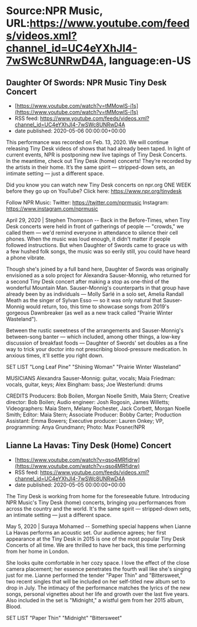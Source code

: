 # Source:NPR Music, URL:https://www.youtube.com/feeds/videos.xml?channel_id=UC4eYXhJI4-7wSWc8UNRwD4A, language:en-US

## Daughter Of Swords: NPR Music Tiny Desk Concert
 - [https://www.youtube.com/watch?v=tMMowlS-i1s](https://www.youtube.com/watch?v=tMMowlS-i1s)
 - RSS feed: https://www.youtube.com/feeds/videos.xml?channel_id=UC4eYXhJI4-7wSWc8UNRwD4A
 - date published: 2020-05-06 00:00:00+00:00

This performance was recorded on Feb. 13, 2020. We will continue releasing Tiny Desk videos of shows that had already been taped. In light of current events, NPR is postponing new live tapings of Tiny Desk Concerts. In the meantime, check out Tiny Desk (home) concerts! They’re recorded by the artists in their home. It’s the same spirit — stripped-down sets, an intimate setting — just a different space.

Did you know you can watch new Tiny Desk concerts on npr.org ONE WEEK before they go up on YouTube? Click here: https://www.npr.org/tinydesk

Follow NPR Music:
Twitter: https://twitter.com/nprmusic
Instagram: https://www.instagram.com/nprmusic

April 29, 2020 | Stephen Thompson -- Back in the Before-Times, when Tiny Desk concerts were held in front of gatherings of people — "crowds," we called them — we'd remind everyone in attendance to silence their cell phones. When the music was loud enough, it didn't matter if people followed instructions. But when Daughter of Swords came to grace us with a few hushed folk songs, the music was so eerily still, you could have heard a phone vibrate.

Though she's joined by a full band here, Daughter of Swords was originally envisioned as a solo project for Alexandra Sauser-Monnig, who returned for a second Tiny Desk concert after making a stop as one-third of the wonderful Mountain Man. Sauser-Monnig's counterparts in that group have already been by as individuals — Molly Sarlé in a solo set, Amelia Randall Meath as the singer of Sylvan Esso — so it was only natural that Sauser-Monnig would return, too, this time to showcase songs from 2019's gorgeous Dawnbreaker (as well as a new track called "Prairie Winter Wasteland").

Between the rustic sweetness of the arrangements and Sauser-Monnig's between-song banter — which included, among other things, a low-key discussion of breakfast foods — Daughter of Swords' set doubles as a fine way to trick your doctor into not prescribing blood-pressure medication. In anxious times, it'll settle you right down.

SET LIST
"Long Leaf Pine"
"Shining Woman"
"Prairie Winter Wasteland"

MUSICIANS
Alexandra Sauser-Monnig: guitar, vocals; Maia Friedman: vocals, guitar, keys; Alex Bingham: bass; Joe Westerlund: drums

CREDITS
Producers: Bob Boilen, Morgan Noelle Smith, Maia Stern; Creative director: Bob Boilen; Audio engineer: Josh Rogosin, James Willetts; Videographers: Maia Stern, Melany Rochester, Jack Corbett, Morgan Noelle Smith; Editor: Maia Stern; Associate Producer: Bobby Carter; Production Assistant: Emma Bowers; Executive producer: Lauren Onkey; VP, programming: Anya Grundmann; Photo: Max Posner/NPR

## Lianne La Havas: Tiny Desk (Home) Concert
 - [https://www.youtube.com/watch?v=qso4MRfidrw](https://www.youtube.com/watch?v=qso4MRfidrw)
 - RSS feed: https://www.youtube.com/feeds/videos.xml?channel_id=UC4eYXhJI4-7wSWc8UNRwD4A
 - date published: 2020-05-05 00:00:00+00:00

The Tiny Desk is working from home for the foreseeable future. Introducing NPR Music's Tiny Desk (home) concerts, bringing you performances from across the country and the world. It's the same spirit — stripped-down sets, an intimate setting — just a different space.

May 5, 2020 | Suraya Mohamed -- Something special happens when Lianne La Havas performs an acoustic set. Our audience agrees; her first appearance at the Tiny Desk in 2015 is one of the most popular Tiny Desk Concerts of all time. We are thrilled to have her back, this time performing from her home in London.

She looks quite comfortable in her cozy space. I love the effect of the close camera placement; her essence penetrates the fourth wall like she's singing just for me. Lianne performed the tender "Paper Thin" and "Bittersweet," two recent singles that will be included on her self-titled new album set to drop in July. The intimacy of the performance matches the lyrics of the new songs, personal vignettes about her life and growth over the last five years. Also included in the set is "Midnight," a wistful gem from her 2015 album, Blood.

SET LIST
"Paper Thin"
"Midnight"
"Bittersweet"

